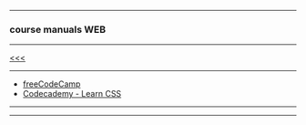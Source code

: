 
---

### course manuals WEB

---

[<<<](https://github.com/ttltrk/PRG/blob/master/COUR_MAN.MD)

---

* <a href="https://github.com/ttltrk/WEB/blob/master/FS/DOC/FCCM/FCCM.MD">freeCodeCamp</a>
* <a href="https://github.com/ttltrk/WEB/blob/master/CSS/DOC/LCSSM/LCSSM.MD">Codecademy - Learn CSS</a>

---

[]()

---
